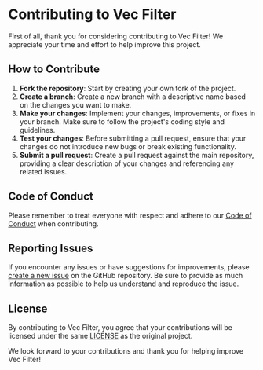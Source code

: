 
# Contributing to Vec Filter

First of all, thank you for considering contributing to Vec Filter! We appreciate your time and effort to help improve this project.

## How to Contribute

1.  **Fork the repository**: Start by creating your own fork of the project.
2.  **Create a branch**: Create a new branch with a descriptive name based on the changes you want to make.
3.  **Make your changes**: Implement your changes, improvements, or fixes in your branch. Make sure to follow the project's coding style and guidelines.
4.  **Test your changes**: Before submitting a pull request, ensure that your changes do not introduce new bugs or break existing functionality.
5.  **Submit a pull request**: Create a pull request against the main repository, providing a clear description of your changes and referencing any related issues.

## Code of Conduct

Please remember to treat everyone with respect and adhere to our [Code of Conduct](https://chat.openai.com/CODE_OF_CONDUCT.md) when contributing.

## Reporting Issues

If you encounter any issues or have suggestions for improvements, please [create a new issue](https://github.com/username/vec_filter/issues/new) on the GitHub repository. Be sure to provide as much information as possible to help us understand and reproduce the issue.

## License

By contributing to Vec Filter, you agree that your contributions will be licensed under the same [LICENSE](https://chat.openai.com/LICENSE) as the original project.

We look forward to your contributions and thank you for helping improve Vec Filter!
